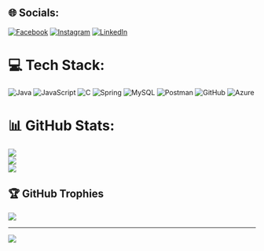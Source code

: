 
## 🌐 Socials:
[![Facebook](https://img.shields.io/badge/Facebook-%231877F2.svg?logo=Facebook&logoColor=white)](https://facebook.com/luck.lucky.1401933/) [![Instagram](https://img.shields.io/badge/Instagram-%23E4405F.svg?logo=Instagram&logoColor=white)](https://instagram.com/luxshan_thuraisingam) [![LinkedIn](https://img.shields.io/badge/LinkedIn-%230077B5.svg?logo=linkedin&logoColor=white)](https://linkedin.com/in/luxshan-thuraisingam-b47264194/) 

# 💻 Tech Stack:
![Java](https://img.shields.io/badge/java-%23ED8B00.svg?style=for-the-badge&logo=openjdk&logoColor=white) ![JavaScript](https://img.shields.io/badge/javascript-%23323330.svg?style=for-the-badge&logo=javascript&logoColor=%23F7DF1E) ![C](https://img.shields.io/badge/c-%2300599C.svg?style=for-the-badge&logo=c&logoColor=white) ![Spring](https://img.shields.io/badge/spring-%236DB33F.svg?style=for-the-badge&logo=spring&logoColor=white) ![MySQL](https://img.shields.io/badge/mysql-4479A1.svg?style=for-the-badge&logo=mysql&logoColor=white) ![Postman](https://img.shields.io/badge/Postman-FF6C37?style=for-the-badge&logo=postman&logoColor=white) ![GitHub](https://img.shields.io/badge/github-%23121011.svg?style=for-the-badge&logo=github&logoColor=white) ![Azure](https://img.shields.io/badge/azure-%230072C6.svg?style=for-the-badge&logo=microsoftazure&logoColor=white)
# 📊 GitHub Stats:
![](https://github-readme-stats.vercel.app/api?username=T-Luxshan&theme=dark&hide_border=true&include_all_commits=true&count_private=false)<br/>
![](https://github-readme-streak-stats.herokuapp.com/?user=T-Luxshan&theme=dark&hide_border=true)<br/>
![](https://github-readme-stats.vercel.app/api/top-langs/?username=T-Luxshan&theme=dark&hide_border=true&include_all_commits=true&count_private=false&layout=compact)

## 🏆 GitHub Trophies
![](https://github-profile-trophy.vercel.app/?username=T-Luxshan&theme=dracula&no-frame=false&no-bg=true&margin-w=4)

---
[![](https://visitcount.itsvg.in/api?id=T-Luxshan&icon=0&color=0)](https://visitcount.itsvg.in)

<!-- Proudly created with GPRM ( https://gprm.itsvg.in ) -->
